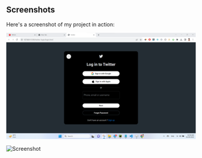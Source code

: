 ## Screenshots

Here's a screenshot of my project in action:

![Screenshot](screenshot.png)

![Screenshot](Animation.gif)
